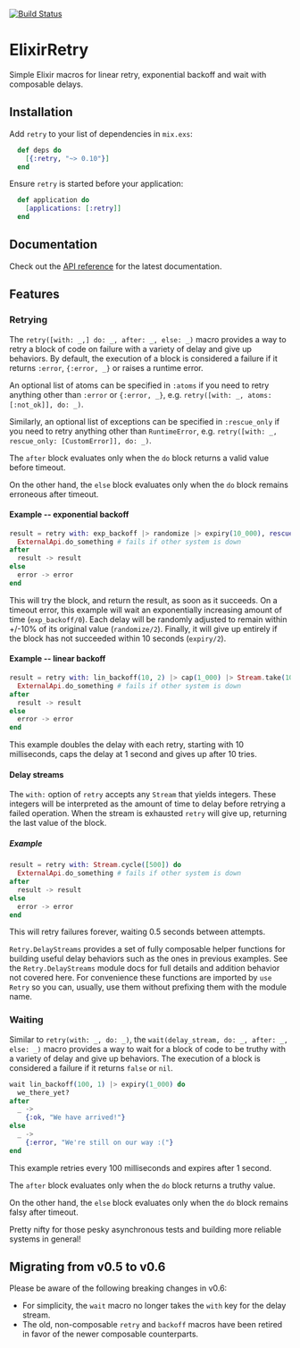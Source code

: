 [![Build Status](https://travis-ci.org/safwank/ElixirRetry.svg?branch=master)](https://travis-ci.org/safwank/ElixirRetry)

# ElixirRetry

Simple Elixir macros for linear retry, exponential backoff and wait with composable delays.

## Installation

Add `retry` to your list of dependencies in `mix.exs`:

```elixir
  def deps do
    [{:retry, "~> 0.10"}]
  end
```

Ensure `retry` is started before your application:

```elixir
  def application do
    [applications: [:retry]]
  end
```

## Documentation

Check out the [API reference](https://hexdocs.pm/retry/api-reference.html) for the latest documentation.

## Features

### Retrying

The `retry([with: _,] do: _, after: _, else: _)` macro provides a way to retry a block of code on failure with a variety of delay and give up behaviors. By default, the execution of a block is considered a failure if it returns `:error`, `{:error, _}` or raises a runtime error.

An optional list of atoms can be specified in `:atoms` if you need to retry anything other than `:error` or `{:error, _}`, e.g. `retry([with: _, atoms: [:not_ok]], do: _)`.

Similarly, an optional list of exceptions can be specified in `:rescue_only` if you need to retry anything other than `RuntimeError`, e.g. `retry([with: _, rescue_only: [CustomError]], do: _)`.

The `after` block evaluates only when the `do` block returns a valid value before timeout.

On the other hand, the `else` block evaluates only when the `do` block remains erroneous after timeout.

#### Example -- exponential backoff

```elixir
result = retry with: exp_backoff |> randomize |> expiry(10_000), rescue_only: [TimeoutError] do
  ExternalApi.do_something # fails if other system is down
after
  result -> result
else
  error -> error
end
```

This will try the block, and return the result, as soon as it succeeds. On a timeout error, this example will wait an exponentially increasing amount of time (`exp_backoff/0`). Each delay will be randomly adjusted to remain within +/-10% of its original value (`randomize/2`). Finally, it will give up entirely if the block has not succeeded within 10 seconds (`expiry/2`).

#### Example -- linear backoff

```elixir
result = retry with: lin_backoff(10, 2) |> cap(1_000) |> Stream.take(10) do
  ExternalApi.do_something # fails if other system is down
after
  result -> result
else
  error -> error
end
```

This example doubles the delay with each retry, starting with 10 milliseconds, caps the delay at 1 second and gives up after 10 tries.

#### Delay streams

The `with:` option of `retry` accepts any `Stream` that yields integers. These integers will be interpreted as the amount of time to delay before retrying a failed operation. When the stream is exhausted `retry` will give up, returning the last value of the block.

##### Example

```elixir
result = retry with: Stream.cycle([500]) do
  ExternalApi.do_something # fails if other system is down
after
  result -> result
else
  error -> error  
end
```

This will retry failures forever, waiting 0.5 seconds between attempts.

`Retry.DelayStreams` provides a set of fully composable helper functions for building useful delay behaviors such as the ones in previous examples. See the `Retry.DelayStreams` module docs for full details and addition behavior not covered here. For convenience these functions are imported by `use Retry` so you can, usually, use them without prefixing them with the module name.

### Waiting

Similar to `retry(with: _, do: _)`, the `wait(delay_stream, do: _, after: _, else: _)` macro provides a way to wait for a block of code to be truthy with a variety of delay and give up behaviors. The execution of a block is considered a failure if it returns `false` or `nil`.

```elixir
wait lin_backoff(100, 1) |> expiry(1_000) do
  we_there_yet?
after
  _ ->
    {:ok, "We have arrived!"}
else
  _ ->
    {:error, "We're still on our way :("}
end
```

This example retries every 100 milliseconds and expires after 1 second.

The `after` block evaluates only when the `do` block returns a truthy value.

On the other hand, the `else` block evaluates only when the `do` block remains falsy after timeout.

Pretty nifty for those pesky asynchronous tests and building more reliable systems in general!

## Migrating from v0.5 to v0.6

Please be aware of the following breaking changes in v0.6:

- For simplicity, the `wait` macro no longer takes the `with` key for the delay stream.
- The old, non-composable `retry` and `backoff` macros have been retired in favor of the newer composable counterparts.
